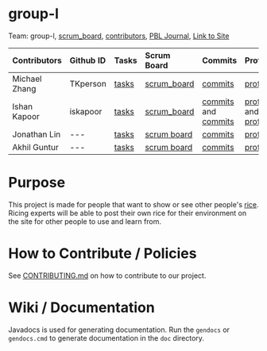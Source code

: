 # group-l

Team: group-l, [scrum_board](https://github.com/iskapoor/group-l/projects/1), [contributors](https://github.com/iskapoor/group-l/graphs/contributors), [PBL Journal](), [Link to Site]()

| Contributors            | Github ID       | Tasks  | Scrum Board | Commits | Profile |
| :------------   |:--------------- | :----- | :---------- | :------ | :------ |
| Michael Zhang   | TKperson | [tasks]()  | [scrum_board]() | [commits](https://github.com/iskapoor/group-l/commits?author=TKperson) | [profile](https://github.com/TKperson) |
| Ishan Kapoor    | iskapoor      | [tasks]()       | [scrum_board]() | [commits](https://github.com/iskapoor/group-l/commits?author=iskapoor) and [commits](https://github.com/iskapoor/group-l/commits?author=Eshan21) | [profile](https://github.com/iskapoor) and [profile](https://github.com/Eshan21)|
| Jonathan Lin     | ---      | [tasks]()       | [scrum board]() | [commits](https://github.com/iskapoor/group-l/commits?author=jlaaa) | [profile](https://github.com/jlaaa) |
| Akhil Guntur | ---      | [tasks]()       | [scrum board]() | [commits](https://github.com/iskapoor/group-l/commits?author=algolg) | [profile](https://github.com/algolg) |


# Purpose

This project is made for people that want to show or see other people's [rice](https://thatnixguy.github.io/posts/ricing/). Ricing experts will be able to post their own rice for their environment on the site for other people to use and learn from.

# How to Contribute / Policies

See [CONTRIBUTING.md](CONTRIBUTING.md) on how to contribute to our project.

# Wiki / Documentation

Javadocs is used for generating documentation. Run the `gendocs` or `gendocs.cmd` to generate documentation in the `doc` directory.
